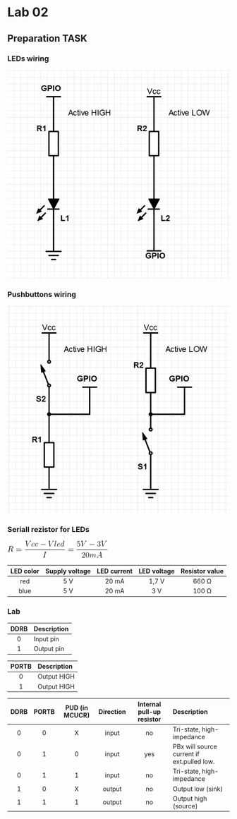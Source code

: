 # Lab 02

## Preparation TASK
### LEDs wiring

<img src = "https://github.com/Vojvyp/Digital-electronics-2/blob/master/Labs/02-leds/pictures/LEDs%20wiring.png">

### Pushbuttons wiring

<img src = "https://github.com/Vojvyp/Digital-electronics-2/blob/master/Labs/02-leds/pictures/Pushbuttons%20wiring.png">

### Seriall rezistor for LEDs
<img src = "https://github.com/Vojvyp/Digital-electronics-2/blob/master/Labs/02-leds/pictures/equination.png">


| **LED color** | **Supply voltage** | **LED current** | **LED voltage** | **Resistor value** |
| :-: | :-: | :-: | :-: | :-: |
| red | 5&nbsp;V | 20&nbsp;mA | 1,7&nbsp;V | 660&nbsp;&Omega; |
| blue | 5&nbsp;V | 20&nbsp;mA | 3&nbsp;V| 100&nbsp;&Omega; |

### Lab

| **DDRB** | **Description** |
| :-: | :-- |
| 0 | Input pin |
| 1 | Output pin |

| **PORTB** | **Description** |
| :-: | :-- |
| 0 | Output HIGH |
| 1 | Output HIGH |

| **DDRB** | **PORTB** | **PUD (in MCUCR)**| **Direction** | **Internal pull-up resistor** | **Description** |
| :-:| :-: | :-: | :-: | :-: | :-- |
| 0 | 0 |X| input | no | Tri-state, high-impedance |
| 0 | 1 |0| input | yes | PBx will source current if ext.pulled low.|
| 0 | 1 |1| input | no | Tri-state, high-impedance |
| 1 | 0 |X| output | no | Output low (sink) |
| 1 | 1 |1| output | no | Output high (source) |

